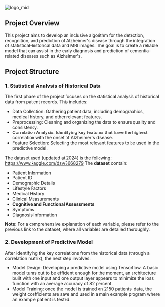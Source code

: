![logo_mid](https://github.com/user-attachments/assets/6a0469e0-80c8-44fc-863f-7939b9eab653)


## Project Overview
This project aims to develop an inclusive algorithm for the detection, recognition, and prediction of Alzheimer's disease through the integration of statistical-historical data and MRI images. The goal is to create a reliable model that can assist in the early diagnosis and prediction of dementia-related diseases such as Alzheimer's.

## Project Structure
   ### 1. Statistical Analysis of Historical Data
   The first phase of the project focuses on the statistical analysis of historical data from patient records. This includes:

   * Data Collection: Gathering patient data, including demographics, medical history, and other relevant features.
   * Preprocessing: Cleaning and organizing the data to ensure quality and consistency.
   * Correlation Analysis: Identifying key features that have the highest correlation with the onset of Alzheimer's disease.
   * Feature Selection: Selecting the most relevant features to be used in the predictive model.

   The dataset used (updated at 2024) is the following: https://www.kaggle.com/dsv/8668279
   The **dataset** contain: 
   * Patient Information
   * Patient ID
   * Demographic Details
   * Lifestyle Factors
   * Medical History
   * Clinical Measurements
   * **Cognitive and Functional Assessments**
   * Symptoms
   * Diagnosis Information

   **Note**: For a comprehensive explanation of each variable, please refer to the previous link to the dataset, where all variables are detailed thoroughly.
   
   ### 2. Development of Predictive Model
   After identifying the key correlations from the historical data (through a correlation matrix), the next step involves:

   * Model Design: Developing a predictive model using Tensorflow.
     A basic model turns out to be efficient enough for the moment, an architecture built with one input and one output layer appears to minimize the loss function with an average accuracy of 82 percent.
   * Model Training: once the model is trained on 2150 patients' data, the weight coefficients are save and used in a main example program where an example patient is tested.
